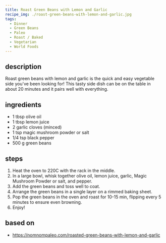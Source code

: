 ```yaml
---
title: Roast Green Beans with Lemon and Garlic
recipe_img: ./roast-green-beans-with-lemon-and-garlic.jpg
tags:
  - Dinner
  - Green Beans
  - Paleo
  - Roast / Baked
  - Vegetarian
  - World Foods
---
```


## description

Roast green beans with lemon and garlic is the quick and easy vegetable side you've been looking for! This tasty side dish can be on the table in about 20 minutes and it pairs well with everything.

## ingredients

- 1 tbsp olive oil
- 1 tbsp lemon juice
- 2 garlic cloves (minced)
- 1 tsp magic mushroom powder or salt
- 1/4 tsp black pepper
- 500 g green beans

## steps

1. Heat the oven to 220C with the rack in the middle.
2. In a large bowl, whisk together olive oil, lemon juice, garlic, Magic Mushroom Powder or salt, and pepper.
3. Add the green beans and toss well to coat.
4. Arrange the green beans in a single layer on a rimmed baking sheet.
5. Pop the green beans in the oven and roast for 10-15 min, flipping every 5 minutes to ensure even browning.
6. Enjoy!

## based on

- https://nomnompaleo.com/roasted-green-beans-with-lemon-and-garlic
